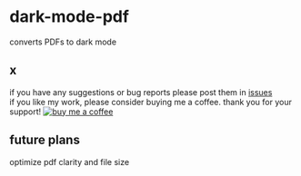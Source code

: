 # dark-mode-pdf
converts PDFs to dark mode

## x
if you have any suggestions or bug reports please post them in <a href="https://github.com/j9108c/dark-mode-pdf/issues">issues</a>
\
if you like my work, please consider buying me a coffee. thank you for your support!
<a href="https://www.buymeacoffee.com/j9108c" target="_blank"><img src="https://www.buymeacoffee.com/assets/img/custom_images/white_img.png" alt="buy me a coffee" style="height: auto !important; width: auto !important;"></a>

## future plans
optimize pdf clarity and file size
